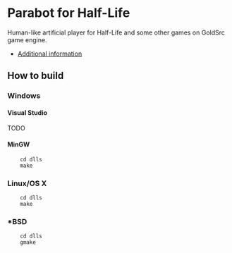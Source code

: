 # Parabot for Half-Life

Human-like artificial player for Half-Life and some other games on GoldSrc game engine.

- [Additional information](https://github.com/nekonomicon/Parabot/blob/master/addons/parabot/Readme.txt)

## How to build

### Windows

#### Visual Studio

TODO

#### MinGW

```
	cd dlls
	make
```

### Linux/OS X

```
	cd dlls
	make
```

### *BSD

```
	cd dlls
	gmake
```

